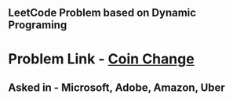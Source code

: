 ## LeetCode Problem based on Dynamic Programing

# Problem Link - [Coin Change](https://leetcode.com/problems/coin-change/)

## Asked in - Microsoft, Adobe, Amazon, Uber